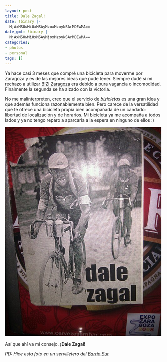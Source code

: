 ```yaml
---
layout: post
title: Dale Zagal!
date: !binary |-
  MjAxMS0wMi0xMSAyMzoxMzoyNSArMDEwMA==
date_gmt: !binary |-
  MjAxMS0wMi0xMSAyMjoxMzoyNSArMDEwMA==
categories:
- photos
- personal
tags: []
---
```

Ya hace casi 3 meses que compr&eacute; una bicicleta para moverme por Zaragoza y es de las mejores ideas que pude tener. Siempre dud&eacute; si mi rechazo a utilizar <a href="http://www.bizizaragoza.com/">BIZI Zaragoza</a> era debido a pura vagancia o incomodidad. Finalmente la segunda se ha alzado con la victoria.

No me malinterpreten, creo que el servicio de <em>bizicletas</em> es una gran idea y que adem&aacute;s funciona razonablemente bien. Pero carece de la versatilidad que te ofrece una bicicleta propia bien acompa&ntilde;ada de un candado: libertad de localizaci&oacute;n y de horarios. Mi bicicleta ya me acompa&ntilde;a a todos lados y ya no tengo reparo a aparcarla a la espera en ninguno de ellos :)

<img src="/wp-content/uploads/2011/02/wpid-IMG_20110211_221722.jpg" alt="dale zagal" title="dale zagal" width="500" height="667" class="aligncenter size-full wp-image-414" />

As&iacute; que ah&iacute; va mi consejo. <strong>&iexcl;Dale Zagal!</strong>

<em>PD: Hice esta foto en un servilletero del <a href="http://goo.gl/maps/ngVc">Barrio Sur</a></em>
